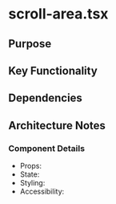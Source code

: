 # scroll-area.tsx

## Purpose

## Key Functionality

## Dependencies

## Architecture Notes

### Component Details
- Props: 
- State: 
- Styling: 
- Accessibility: 
